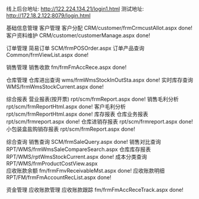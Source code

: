 线上后台地址: http://122.224.134.21/login1.html
测试地址: http://172.18.2.122:8079/login.html


基础信息管理
    客户管理
        客户分配                        CRM/customer/frmCrmcustAllot.aspx               done!
        客户资料维护                     CRM/customer/customerManage.aspx                done!

订单管理
    简易订单                            SCM/frmPOSOrder.aspx
    订单产品查询                          Common/frmViewList.aspx                         done!

销售管理
    销售收款                            fm/frmFmAccRece.aspx                            done!

仓库管理
    仓库进出查询                          wms/frmWmsStockInOutSta.aspx                    done!
    实时库存查询                          WMS/frmWmsStockCurrent.aspx                     done!

综合报表
    营业报表(按开票)                       rpt/scm/frmReport.aspx                          done!
    销售毛利分析                          rpt/scm/frmReportHtml.aspx                      done!
    客户毛利分析                          rpt/scm/frmReportHtml.aspx                      done!
    库存报表
        仓库业务报表                      rpt/scm/frmreport.aspx                          done!
        仓库进销存报表                     rpt/scm/frmreport.aspx                          done!
        小包装盒盐购销存报表                  rpt/scm/frmReport.aspx                       done!

综合查询
    销售查询                             SCM/frmSaleQuery.aspx                          done!
    销售对比查询                          RPT/WMS/frmWmsSaleCompareSearch.aspx
    仓库库存报表                          RPT/WMS/rptWmsStockCurrent.aspx                 done!
    成本分类查询                          RPT/WMS/frmProductCostView.aspx                 
    应收账款余额                          fm/frmFmvReceivableMst.aspx                     done!
    应收账款明细                          RPT/FM/frmFmAccountRecList.aspx                 done!

资金管理
    应收账款管理
        应收账款跟踪                      fm/frmFmAccReceTrack.aspx                       done!

